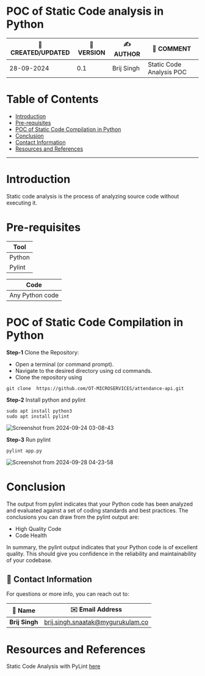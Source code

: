 

# POC of Static Code analysis in Python

| 📅 CREATED/UPDATED | 📌 VERSION | ✍️ AUTHOR    | 📝 COMMENT                |
|--------------------|------------|--------------|---------------------------|
| 28-09-2024         | 0.1        | Brij Singh   | Static Code Analysis  POC     |

# Table of Contents
- [Introduction](#Introduction)
- [Pre-requisites](#pre-requisites)
- [POC of Static Code Compilation in Python](#POC-of-Static-Code-Compilation-in-Python)
- [Conclusion](#conclusion)
- [Contact Information](#contact-information)
- [Resources and References](#resources-and-references)
***

# Introduction
Static code analysis is the process of analyzing source code without executing it. 

# Pre-requisites

| **Tool**   |    
| --------   | 
|  Python    | 
|  Pylint    |

| **Code**               |
| --------               | 
|  Any Python code       |


# POC of Static Code Compilation in Python

**Step-1** Clone the Repository:
- Open a terminal (or command prompt).
- Navigate to the desired directory using cd commands.
- Clone the repository using 

```
git clone  https://github.com/OT-MICROSERVICES/attendance-api.git

```



**Step-2** Install python and pylint
``` shell 
sudo apt install python3
sudo apt install pylint
``` 

![Screenshot from 2024-09-24 03-08-43](https://github.com/user-attachments/assets/bbacc570-fa4c-40e6-886e-edfdc1df31c7)



**Step-3** Run pylint
``` shell 
pylint app.py
```      
![Screenshot from 2024-09-28 04-23-58](https://github.com/user-attachments/assets/91378106-3f06-425a-aefc-b3b8cf92ba96)





# Conclusion

The output from pylint indicates that your Python code has been analyzed and evaluated against a set of coding standards and best practices. The conclusions you can draw from the pylint output are:
* High Quality Code
* Code Health

In summary, the pylint output indicates that your Python code is of excellent quality.  This should give you confidence in the reliability and maintainability of your codebase.

## 📧 Contact Information

For questions or more info, you can reach out to:

| 📛 Name       | ✉️ Email Address                   |
|---------------|-----------------------------------|
| **Brij Singh**| brij.singh.snaatak@mygurukulam.co |

# Resources and References
Static Code Analysis with PyLint [here](https://medium.com/@tlilyskander/static-code-analysis-with-pylint-49a078f029cf)




